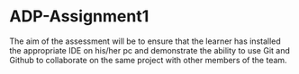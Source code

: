 # ADP-Assignment1
The aim of the assessment will be to ensure that the learner has installed the appropriate IDE on his/her pc and demonstrate the ability to use Git and Github to collaborate on the same project with other members of the team. 
